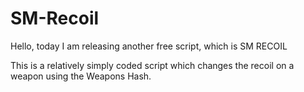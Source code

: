 # SM-Recoil

Hello, today I am releasing another free script, which is SM RECOIL

This is a relatively simply coded script which changes the recoil on a weapon using the Weapons Hash.
